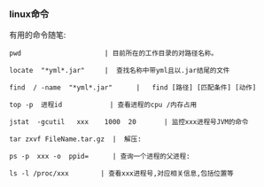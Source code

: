### linux命令
有用的命令随笔:



    pwd  				    | 目前所在的工作目录的对路径名称。

    locate  "*yml*.jar"		|  查找名称中带yml且以.jar结尾的文件

    find  / -name  "*yml*.jar"		|   find [路径] [匹配条件] [动作]

    top -p  进程id     		| 查看进程的cpu /内存占用

    jstat  -gcutil   xxx    1000  20       | 监控xxx进程号JVM的命令

    tar zxvf FileName.tar.gz  |  解压: 

    ps -p  xxx -o  ppid=      | 查询一个进程的父进程:  

    ls -l /proc/xxx        | 查看xxx进程号,对应相关信息,包括位置等
        
        
        
    